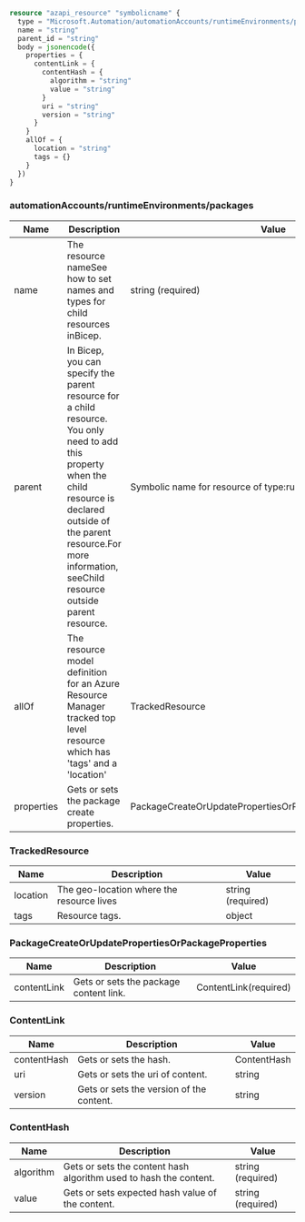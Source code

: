 ```terraform
resource "azapi_resource" "symbolicname" {
  type = "Microsoft.Automation/automationAccounts/runtimeEnvironments/packages@2023-05-15-preview"
  name = "string"
  parent_id = "string"
  body = jsonencode({
    properties = {
      contentLink = {
        contentHash = {
          algorithm = "string"
          value = "string"
        }
        uri = "string"
        version = "string"
      }
    }
    allOf = {
      location = "string"
      tags = {}
    }
  })
}

```

### automationAccounts/runtimeEnvironments/packages

| Name | Description | Value |
|-|-|-|
| name | The resource nameSee how to set names and types for child resources inBicep. | string (required) |
| parent | In Bicep, you can specify the parent resource for a child resource. You only need to add this property when the child resource is declared outside of the parent resource.For more information, seeChild resource outside parent resource. | Symbolic name for resource of type:runtimeEnvironments |
| allOf | The resource model definition for an Azure Resource Manager tracked top level resource which has 'tags' and a 'location' | TrackedResource |
| properties | Gets or sets the package create properties. | PackageCreateOrUpdatePropertiesOrPackageProperties(required) |


### TrackedResource

| Name | Description | Value |
|-|-|-|
| location | The geo-location where the resource lives | string (required) |
| tags | Resource tags. | object |


### PackageCreateOrUpdatePropertiesOrPackageProperties

| Name | Description | Value |
|-|-|-|
| contentLink | Gets or sets the package content link. | ContentLink(required) |


### ContentLink

| Name | Description | Value |
|-|-|-|
| contentHash | Gets or sets the hash. | ContentHash |
| uri | Gets or sets the uri of content. | string |
| version | Gets or sets the version of the content. | string |


### ContentHash

| Name | Description | Value |
|-|-|-|
| algorithm | Gets or sets the content hash algorithm used to hash the content. | string (required) |
| value | Gets or sets expected hash value of the content. | string (required) |



